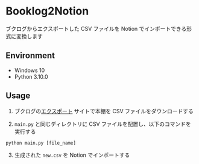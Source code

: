 # Booklog2Notion

ブクログからエクスポートした CSV ファイルを Notion でインポートできる形式に変換します

## Environment

- Windows 10
- Python 3.10.0

## Usage

1. ブクログの[エクスポート](https://booklog.jp/export) サイトで本棚を CSV ファイルをダウンロードする

2. `main.py` と同じディレクトリに CSV ファイルを配置し、以下のコマンドを実行する

```
python main.py [file_name]
```

3. 生成された `new.csv` を Notion でインポートする
